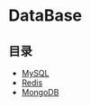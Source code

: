 #  DataBase

## 目录

* [MySQL](/study/DataBase/MySQL/README)
* [Redis](/study/DataBase/Redis/README)
* [MongoDB](/study/DataBase/MongoDB/README)

